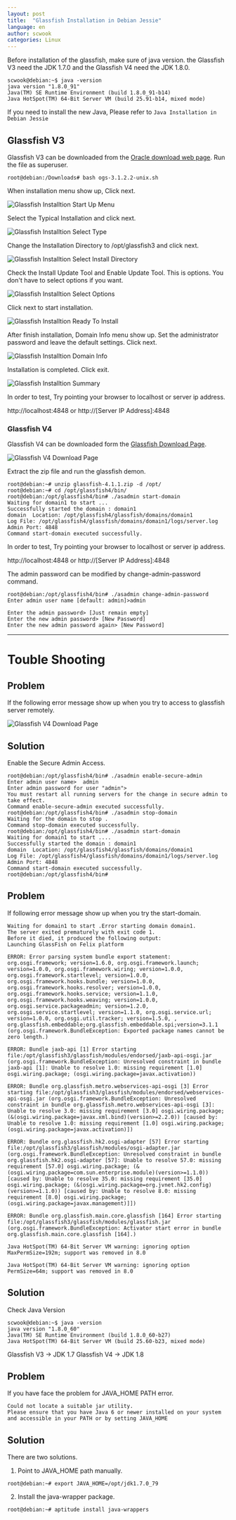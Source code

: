 ```yaml
---
layout: post
title:  "Glassfish Installation in Debian Jessie"
language: en
author: scwook
categories: Linux
---
```

Before installation of the glassfish, make sure of java version. the Glassfish V3 need the JDK 1.7.0 and the Glassfish V4 need the JDK 1.8.0.

~~~
scwook@debian:~$ java -version
java version "1.8.0_91"
Java(TM) SE Runtime Environment (build 1.8.0_91-b14)
Java HotSpot(TM) 64-Bit Server VM (build 25.91-b14, mixed mode)
~~~
If you need to install the new Java, Please refer to `Java Installation in Debian Jessie`

Glassfish V3
-------------
Glassfish V3 can be downloaded from the [Oracle download web page](http://www.oracle.com/technetwork/java/javaee/downloads/index.html).
Run the file as superuser.

~~~
root@debian:/Downloads# bash ogs-3.1.2.2-unix.sh
~~~
When installation menu show up, Click next.

![Glassfish Installtion Start Up Menu]({{site.url}}/images/glassfish_inst_capture_1.png)

Select the Typical Installation and click next.

![Glassfish Installtion Select Type]({{site.url}}/images/glassfish_inst_capture_2.png)

Change the Installation Directory to /opt/glassfish3 and click next.

![Glassfish Installtion Select Install Directory]({{site.url}}/images/glassfish_inst_capture_3.png)

Check the Install Update Tool and Enable Update Tool. This is options. You don't have to select options if you want.

![Glassfish Installtion Select Options]({{site.url}}/images/glassfish_inst_capture_4.png)

Click next to start installation.

![Glassfish Installtion Ready To Install]({{site.url}}/images/glassfish_inst_capture_5.png)

After finish installation, Domain Info menu show up. Set the administrator password and leave the default settings. Click next.

![Glassfish Installtion Domain Info]({{site.url}}/images/glassfish_inst_capture_6.png)

Installation is completed. Click exit.

![Glassfish Installtion Summary]({{site.url}}/images/glassfish_inst_capture_7.png)

In order to test, Try pointing your browser to localhost or server ip address.

http://localhost:4848 or http://[Server IP Address]:4848

### Glassfish V4

Glassfish V4 can be downloaded form the [Glassfish Download Page](https://glassfish.java.net/download.html).

![Glassfish V4 Download Page]({{site.url}}/images/glassfishv4_web_page_capture.png)

Extract the zip file and run the glassfish demon.

~~~
root@debian:~# unzip glassfish-4.1.1.zip -d /opt/
root@debian:~# cd /opt/glassfish4/bin/
root@debian:/opt/glassfish4/bin# ./asadmin start-domain
Waiting for domain1 to start ...
Successfully started the domain : domain1
domain  Location: /opt/glassfish4/glassfish/domains/domain1
Log File: /opt/glassfish4/glassfish/domains/domain1/logs/server.log
Admin Port: 4848
Command start-domain executed successfully.
~~~
In order to test, Try pointing your browser to localhost or server ip address.

http://localhost:4848 or http://[Server IP Address]:4848

The admin password can be modified by change-admin-password command.

~~~
root@debian:/opt/glassfish4/bin# ./asadmin change-admin-password
Enter admin user name [default: admin]>admin

Enter the admin password> [Just remain empty]
Enter the new admin password> [New Password] 
Enter the new admin password again> [New Password]
~~~

* * *

Touble Shooting
===============

Problem
--------
If the following error message show up when you try to access to glassfish server remotely.

![Glassfish V4 Download Page]({{site.url}}/images/glassfish_remote_login.png)

Solution
--------
Enable the Secure Admin Access.

~~~
root@debian:/opt/glassfish4/bin# ./asadmin enable-secure-admin
Enter admin user name>  admin
Enter admin password for user "admin"> 
You must restart all running servers for the change in secure admin to take effect.
Command enable-secure-admin executed successfully.
root@debian:/opt/glassfish4/bin# ./asadmin stop-domain
Waiting for the domain to stop .
Command stop-domain executed successfully.
root@debian:/opt/glassfish4/bin# ./asadmin start-domain
Waiting for domain1 to start ....
Successfully started the domain : domain1
domain  Location: /opt/glassfish4/glassfish/domains/domain1
Log File: /opt/glassfish4/glassfish/domains/domain1/logs/server.log
Admin Port: 4848
Command start-domain executed successfully.
root@debian:/opt/glassfish4/bin# 
~~~

Problem
-------
If following error message show up when you try the start-domain.

~~~
Waiting for domain1 to start .Error starting domain domain1.
The server exited prematurely with exit code 1.
Before it died, it produced the following output:
Launching GlassFish on Felix platform

ERROR: Error parsing system bundle export statement: org.osgi.framework; version=1.6.0, org.osgi.framework.launch; version=1.0.0, org.osgi.framework.wiring; version=1.0.0, org.osgi.framework.startlevel; version=1.0.0, org.osgi.framework.hooks.bundle; version=1.0.0, org.osgi.framework.hooks.resolver; version=1.0.0, org.osgi.framework.hooks.service; version=1.1.0, org.osgi.framework.hooks.weaving; version=1.0.0, org.osgi.service.packageadmin; version=1.2.0, org.osgi.service.startlevel; version=1.1.0, org.osgi.service.url; version=1.0.0, org.osgi.util.tracker; version=1.5.0, , org.glassfish.embeddable;org.glassfish.embeddable.spi;version=3.1.1 (org.osgi.framework.BundleException: Exported package names cannot be zero length.)

ERROR: Bundle jaxb-api [1] Error starting file:/opt/glassfish3/glassfish/modules/endorsed/jaxb-api-osgi.jar (org.osgi.framework.BundleException: Unresolved constraint in bundle jaxb-api [1]: Unable to resolve 1.0: missing requirement [1.0] osgi.wiring.package; (osgi.wiring.package=javax.activation))

ERROR: Bundle org.glassfish.metro.webservices-api-osgi [3] Error starting file:/opt/glassfish3/glassfish/modules/endorsed/webservices-api-osgi.jar (org.osgi.framework.BundleException: Unresolved constraint in bundle org.glassfish.metro.webservices-api-osgi [3]: Unable to resolve 3.0: missing requirement [3.0] osgi.wiring.package; (&(osgi.wiring.package=javax.xml.bind)(version>=2.2.0)) [caused by: Unable to resolve 1.0: missing requirement [1.0] osgi.wiring.package; (osgi.wiring.package=javax.activation)])

ERROR: Bundle org.glassfish.hk2.osgi-adapter [57] Error starting file:/opt/glassfish3/glassfish/modules/osgi-adapter.jar (org.osgi.framework.BundleException: Unresolved constraint in bundle org.glassfish.hk2.osgi-adapter [57]: Unable to resolve 57.0: missing requirement [57.0] osgi.wiring.package; (&(osgi.wiring.package=com.sun.enterprise.module)(version>=1.1.0)) [caused by: Unable to resolve 35.0: missing requirement [35.0] osgi.wiring.package; (&(osgi.wiring.package=org.jvnet.hk2.config)(version>=1.1.0)) [caused by: Unable to resolve 8.0: missing requirement [8.0] osgi.wiring.package; (osgi.wiring.package=javax.management)]])

ERROR: Bundle org.glassfish.main.core.glassfish [164] Error starting file:/opt/glassfish3/glassfish/modules/glassfish.jar (org.osgi.framework.BundleException: Activator start error in bundle org.glassfish.main.core.glassfish [164].)

Java HotSpot(TM) 64-Bit Server VM warning: ignoring option MaxPermSize=192m; support was removed in 8.0

Java HotSpot(TM) 64-Bit Server VM warning: ignoring option PermSize=64m; support was removed in 8.0
~~~

Solution
--------
Check Java Version
~~~
scwook@debian:~$ java -version
java version "1.8.0_60"
Java(TM) SE Runtime Environment (build 1.8.0_60-b27)
Java HotSpot(TM) 64-Bit Server VM (build 25.60-b23, mixed mode)
~~~
Glassfish V3 -> JDK 1.7
Glassfish V4 -> JDK 1.8

Problem
-------
If you have face the problem for JAVA_HOME PATH error.
~~~
Could not locate a suitable jar utility.
Please ensure that you have Java 6 or newer installed on your system and accessible in your PATH or by setting JAVA_HOME
~~~

Solution
--------
There are two solutions.
1. Point to JAVA_HOME path manually.
~~~
root@debian:~# export JAVA_HOME=/opt/jdk1.7.0_79
~~~
2. Install the java-wrapper package.
~~~
root@debian:~# aptitude install java-wrappers
~~~
